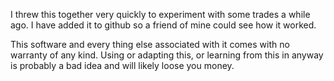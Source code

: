I threw this together very quickly to experiment with some trades a while ago. I have added it to github so a friend of mine could see how it worked.

This software and every thing else associated with it comes with no warranty of any kind. Using or adapting this, or learning from this in anyway is probably a bad idea and will likely loose you money.
